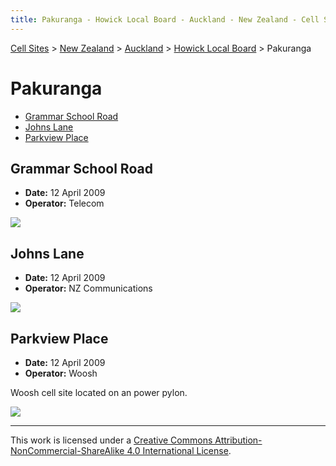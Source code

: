 ```yaml
---
title: Pakuranga - Howick Local Board - Auckland - New Zealand - Cell Sites
---
```


[Cell Sites](../../../) > [New Zealand](../../) > [Auckland](../) > [Howick Local Board](./) > Pakuranga

# Pakuranga

* [Grammar School Road](#grammar-school-road)
* [Johns Lane](#johns-lane)
* [Parkview Place](#parkview-place)

## Grammar School Road

* **Date:** 12 April 2009
* **Operator:** Telecom

![](https://f001.backblazeb2.com/file/CellSites/NZ/AUK/Howick/20090412-171158.jpg)

## Johns Lane

* **Date:** 12 April 2009
* **Operator:** NZ Communications

![](https://f001.backblazeb2.com/file/CellSites/NZ/AUK/Howick/20090412-163644.jpg)

## Parkview Place

* **Date:** 12 April 2009
* **Operator:** Woosh

Woosh cell site located on an power pylon.

![](https://f001.backblazeb2.com/file/CellSites/NZ/AUK/Howick/20090412-161527.jpg)

---

This work is licensed under a [Creative Commons Attribution-NonCommercial-ShareAlike 4.0 International License](http://creativecommons.org/licenses/by-nc-sa/4.0/).
